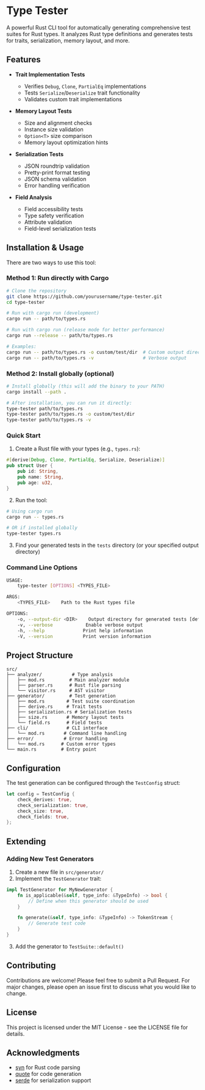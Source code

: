 # Type Tester

A powerful Rust CLI tool for automatically generating comprehensive test suites for Rust types. It analyzes Rust type definitions and generates tests for traits, serialization, memory layout, and more.

## Features

- **Trait Implementation Tests**
  - Verifies `Debug`, `Clone`, `PartialEq` implementations
  - Tests `Serialize`/`Deserialize` trait functionality
  - Validates custom trait implementations

- **Memory Layout Tests**
  - Size and alignment checks
  - Instance size validation
  - `Option<T>` size comparison
  - Memory layout optimization hints

- **Serialization Tests**
  - JSON roundtrip validation
  - Pretty-print format testing
  - JSON schema validation
  - Error handling verification

- **Field Analysis**
  - Field accessibility tests
  - Type safety verification
  - Attribute validation
  - Field-level serialization tests

## Installation & Usage

There are two ways to use this tool:

### Method 1: Run directly with Cargo

```bash
# Clone the repository
git clone https://github.com/yourusername/type-tester.git
cd type-tester

# Run with cargo run (development)
cargo run -- path/to/types.rs

# Run with cargo run (release mode for better performance)
cargo run --release -- path/to/types.rs

# Examples:
cargo run -- path/to/types.rs -o custom/test/dir  # Custom output directory
cargo run -- path/to/types.rs -v                  # Verbose output
```

### Method 2: Install globally (optional)

```bash
# Install globally (this will add the binary to your PATH)
cargo install --path .

# After installation, you can run it directly:
type-tester path/to/types.rs
type-tester path/to/types.rs -o custom/test/dir
type-tester path/to/types.rs -v
```

### Quick Start

1. Create a Rust file with your types (e.g., `types.rs`):

```rust
#[derive(Debug, Clone, PartialEq, Serialize, Deserialize)]
pub struct User {
    pub id: String,
    pub name: String,
    pub age: u32,
}
```

2. Run the tool:
```bash
# Using cargo run
cargo run -- types.rs

# OR if installed globally
type-tester types.rs
```

3. Find your generated tests in the `tests` directory (or your specified output directory)

### Command Line Options

```bash
USAGE:
    type-tester [OPTIONS] <TYPES_FILE>

ARGS:
    <TYPES_FILE>    Path to the Rust types file

OPTIONS:
    -o, --output-dir <DIR>    Output directory for generated tests [default: tests]
    -v, --verbose            Enable verbose output
    -h, --help              Print help information
    -V, --version           Print version information
```

## Project Structure

```
src/
├── analyzer/           # Type analysis
│   ├── mod.rs         # Main analyzer module
│   ├── parser.rs      # Rust file parsing
│   └── visitor.rs     # AST visitor
├── generator/         # Test generation
│   ├── mod.rs        # Test suite coordination
│   ├── derive.rs     # Trait tests
│   ├── serialization.rs # Serialization tests
│   ├── size.rs       # Memory layout tests
│   └── field.rs      # Field tests
├── cli/              # CLI interface
│   └── mod.rs       # Command line handling
├── error/           # Error handling
│   └── mod.rs      # Custom error types
└── main.rs         # Entry point
```

## Configuration

The test generation can be configured through the `TestConfig` struct:

```rust
let config = TestConfig {
    check_derives: true,
    check_serialization: true,
    check_size: true,
    check_fields: true,
};
```

## Extending

### Adding New Test Generators

1. Create a new file in `src/generator/`
2. Implement the `TestGenerator` trait:

```rust
impl TestGenerator for MyNewGenerator {
    fn is_applicable(&self, type_info: &TypeInfo) -> bool {
        // Define when this generator should be used
    }

    fn generate(&self, type_info: &TypeInfo) -> TokenStream {
        // Generate test code
    }
}
```

3. Add the generator to `TestSuite::default()`

## Contributing

Contributions are welcome! Please feel free to submit a Pull Request. For major changes, please open an issue first to discuss what you would like to change.

## License

This project is licensed under the MIT License - see the LICENSE file for details.

## Acknowledgments

- [syn](https://crates.io/crates/syn) for Rust code parsing
- [quote](https://crates.io/crates/quote) for code generation
- [serde](https://crates.io/crates/serde) for serialization support 